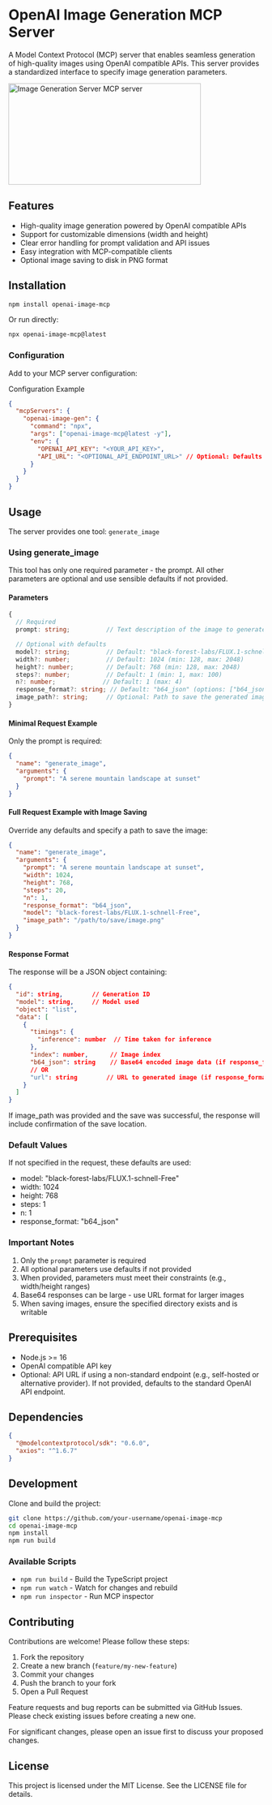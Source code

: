 # OpenAI Image Generation MCP Server

A Model Context Protocol (MCP) server that enables seamless generation of high-quality images using OpenAI compatible APIs. This server provides a standardized interface to specify image generation parameters.

<a href="https://glama.ai/mcp/servers/y6qfizhsja">
  <img width="380" height="200" src="https://glama.ai/mcp/servers/y6qfizhsja/badge" alt="Image Generation Server MCP server" />
</a>

## Features

- High-quality image generation powered by OpenAI compatible APIs
- Support for customizable dimensions (width and height)
- Clear error handling for prompt validation and API issues
- Easy integration with MCP-compatible clients
- Optional image saving to disk in PNG format

## Installation

```bash
npm install openai-image-mcp
```

Or run directly:

```bash
npx openai-image-mcp@latest
```

### Configuration

Add to your MCP server configuration:

<summary>Configuration Example</summary>

```json
{
  "mcpServers": {
    "openai-image-gen": {
      "command": "npx",
      "args": ["openai-image-mcp@latest -y"],
      "env": {
        "OPENAI_API_KEY": "<YOUR_API_KEY>",
        "API_URL": "<OPTIONAL_API_ENDPOINT_URL>" // Optional: Defaults to OpenAI standard endpoint if not provided
      }
    }
  }
}
```

## Usage

The server provides one tool: `generate_image`

### Using generate_image

This tool has only one required parameter - the prompt. All other parameters are optional and use sensible defaults if not provided.

#### Parameters

```typescript
{
  // Required
  prompt: string;          // Text description of the image to generate

  // Optional with defaults
  model?: string;          // Default: "black-forest-labs/FLUX.1-schnell-Free"
  width?: number;          // Default: 1024 (min: 128, max: 2048)
  height?: number;         // Default: 768 (min: 128, max: 2048)
  steps?: number;          // Default: 1 (min: 1, max: 100)
  n?: number;             // Default: 1 (max: 4)
  response_format?: string; // Default: "b64_json" (options: ["b64_json", "url"])
  image_path?: string;     // Optional: Path to save the generated image as PNG
}
```

#### Minimal Request Example

Only the prompt is required:

```json
{
  "name": "generate_image",
  "arguments": {
    "prompt": "A serene mountain landscape at sunset"
  }
}
```

#### Full Request Example with Image Saving

Override any defaults and specify a path to save the image:

```json
{
  "name": "generate_image",
  "arguments": {
    "prompt": "A serene mountain landscape at sunset",
    "width": 1024,
    "height": 768,
    "steps": 20,
    "n": 1,
    "response_format": "b64_json",
    "model": "black-forest-labs/FLUX.1-schnell-Free",
    "image_path": "/path/to/save/image.png"
  }
}
```

#### Response Format

The response will be a JSON object containing:

```json
{
  "id": string,        // Generation ID
  "model": string,     // Model used
  "object": "list",
  "data": [
    {
      "timings": {
        "inference": number  // Time taken for inference
      },
      "index": number,      // Image index
      "b64_json": string    // Base64 encoded image data (if response_format is "b64_json")
      // OR
      "url": string        // URL to generated image (if response_format is "url")
    }
  ]
}
```

If image_path was provided and the save was successful, the response will include confirmation of the save location.

### Default Values

If not specified in the request, these defaults are used:

- model: "black-forest-labs/FLUX.1-schnell-Free"
- width: 1024
- height: 768
- steps: 1
- n: 1
- response_format: "b64_json"

### Important Notes

1. Only the `prompt` parameter is required
2. All optional parameters use defaults if not provided
3. When provided, parameters must meet their constraints (e.g., width/height ranges)
4. Base64 responses can be large - use URL format for larger images
5. When saving images, ensure the specified directory exists and is writable

## Prerequisites

- Node.js >= 16
- OpenAI compatible API key
- Optional: API URL if using a non-standard endpoint (e.g., self-hosted or alternative provider). If not provided, defaults to the standard OpenAI API endpoint.

## Dependencies

```json
{
  "@modelcontextprotocol/sdk": "0.6.0",
  "axios": "^1.6.7"
}
```

## Development

Clone and build the project:

```bash
git clone https://github.com/your-username/openai-image-mcp
cd openai-image-mcp
npm install
npm run build
```

### Available Scripts

- `npm run build` - Build the TypeScript project
- `npm run watch` - Watch for changes and rebuild
- `npm run inspector` - Run MCP inspector

## Contributing

Contributions are welcome! Please follow these steps:

1. Fork the repository
2. Create a new branch (`feature/my-new-feature`)
3. Commit your changes
4. Push the branch to your fork
5. Open a Pull Request

Feature requests and bug reports can be submitted via GitHub Issues. Please check existing issues before creating a new one.

For significant changes, please open an issue first to discuss your proposed changes.

## License

This project is licensed under the MIT License. See the LICENSE file for details.